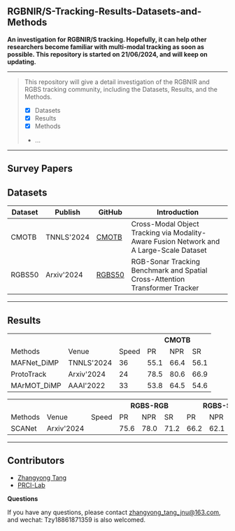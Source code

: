 ## RGBNIR/S-Tracking-Results-Datasets-and-Methods

**An investigation for RGBNIR/S tracking. 
Hopefully, it can help other researchers become familiar with multi-modal tracking as soon as possible.
This repository is started on 21/06/2024, and will keep on updating.**

-----
>This repository will give a detail investigation of the RGBNIR and RGBS tracking community, including the Datasets, Results, and the Methods.
> 
>  - [x] Datasets
>  - [x] Results
>  - [x] Methods
>  -  ...
-----

## Survey Papers

## Datasets
| Dataset | Publish  | GitHub| Introduction|
|--|--|--| --|
| CMOTB| TNNLS'2024 |[CMOTB](https://github.com/mmic-lcl/Datasets-and-benchmark-code) |Cross-Modal Object Tracking via Modality-Aware Fusion Network and A Large-Scale Dataset|
| RGBS50| Arxiv'2024 |[RGBS50](https://github.com/LiYunfengLYF/RGBS50) |RGB-Sonar Tracking Benchmark and Spatial Cross-Attention Transformer Tracker|

-----
## Results


<table>
    <tr> 
        <th colspan="1"></th> 
	    <th colspan="1"></th> 
	    <th colspan="1"></th> 
        <th colspan="3">CMOTB</th> 
    </tr>
    <tr>
    	<td> Methods</td>
    	<td>Venue</td>
	<td>Speed</td>
    	<td> PR</td>
    	<td> NPR</td>
    	<td> SR</td>
    </tr>
    <tr>
    	<td> MAFNet_DiMP</td>
    	<td>TNNLS'2024</td>
	<td>36</td>
    	<td> 55.1</td>
    	<td> 66.4</td>
    	<td> 56.1</td>
    </tr>
      <tr>
    	<td> ProtoTrack</td>
    	<td>Arxiv'2024</td>
	<td>24</td>
    	<td> 78.5</td>
    	<td> 80.6</td>
    	<td> 66.9</td>
    </tr>
    <tr>
    	<td> MArMOT_DiMP</td>
    	<td>AAAI'2022</td>
	<td>33</td>
    	<td> 53.8</td>
    	<td> 64.5</td>
    	<td> 54.6</td>
    </tr>
</table>

<table>
    <tr> 
        <th colspan="1"></th> 
	    <th colspan="1"></th> 
	    <th colspan="1"></th> 
        <th colspan="3">RGBS-RGB</th> 
      <th colspan="3">RGBS-S</th> 
    </tr>
    <tr>
    	<td> Methods</td>
    	<td>Venue</td>
	<td>Speed</td>
    	<td> PR</td>
    	<td> NPR</td>
    	<td> SR</td>
      <td> PR</td>
    	<td> NPR</td>
    	<td> SR</td>
    </tr>
      <tr>
    	<td> SCANet</td>
    	<td>Arxiv'2024</td>
	<td></td>
    	<td> 75.6</td>
    	<td> 78.0</td>
    	<td> 71.2</td>
      <td> 66.2</td>
    	<td> 62.1</td>
    	<td> 50.3</td>
    </tr>
</table>

-----
## Contributors
- [Zhangyong Tang](https://github.com/Zhangyong_Tang)
- [PRCI-Lab](https://github.com/PRCI-Lab)

**Questions**

If you have any questions, please contact zhangyong_tang_jnu@163.com, and wechat: Tzy18861871359 is also welcomed.



 
